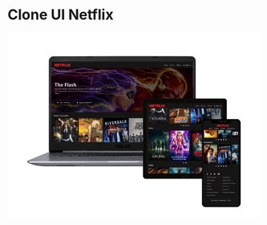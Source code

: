 # Clone UI Netflix
![](https://github.com/YasminHernandes/Clone-UI-Netflix/blob/master/screenshots/screens.png?raw=true)